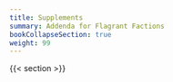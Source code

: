 ```yaml
---
title: Supplements
summary: Addenda for Flagrant Factions
bookCollapseSection: true
weight: 99
---
```


{{< section >}}
